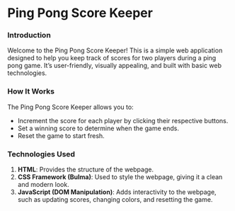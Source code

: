 # Ping Pong Score Keeper

### Introduction
Welcome to the Ping Pong Score Keeper! This is a simple web application designed to help you keep track of scores for two players during a ping pong game. It’s user-friendly, visually appealing, and built with basic web technologies.

### How It Works
The Ping Pong Score Keeper allows you to:

- Increment the score for each player by clicking their respective buttons.
- Set a winning score to determine when the game ends.
- Reset the game to start fresh.

### Technologies Used
1. **HTML**: Provides the structure of the webpage.
2. **CSS Framework (Bulma)**: Used to style the webpage, giving it a clean and modern look.
3. **JavaScript (DOM Manipulation)**: Adds interactivity to the webpage, such as updating scores, changing colors, and resetting the game.